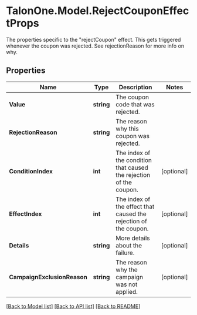 # TalonOne.Model.RejectCouponEffectProps
The properties specific to the \"rejectCoupon\" effect. This gets triggered whenever the coupon was rejected. See rejectionReason for more info on why.
## Properties

Name | Type | Description | Notes
------------ | ------------- | ------------- | -------------
**Value** | **string** | The coupon code that was rejected. | 
**RejectionReason** | **string** | The reason why this coupon was rejected. | 
**ConditionIndex** | **int** | The index of the condition that caused the rejection of the coupon. | [optional] 
**EffectIndex** | **int** | The index of the effect that caused the rejection of the coupon. | [optional] 
**Details** | **string** | More details about the failure. | [optional] 
**CampaignExclusionReason** | **string** | The reason why the campaign was not applied. | [optional] 

[[Back to Model list]](../README.md#documentation-for-models) [[Back to API list]](../README.md#documentation-for-api-endpoints) [[Back to README]](../README.md)

